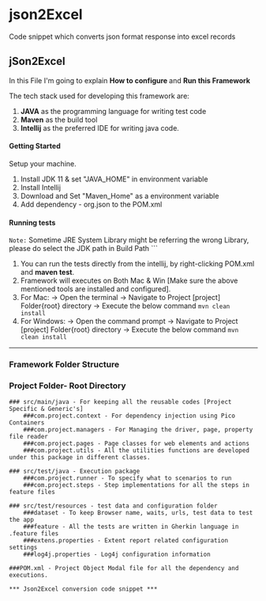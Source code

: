 # json2Excel
Code snippet which converts json format response into excel records


## jSon2Excel

In this File I'm going to explain <b>How to configure </b> and <b>Run this Framework</b>

The tech stack used for developing this framework are:
1. **JAVA** as the programming language for writing test code
2. **Maven** as the build tool
3. **Intellij** as the preferred IDE for writing java code.


#### Getting Started
Setup your machine.
1. Install JDK 11 & set "JAVA_HOME" in environment variable
2. Install Intellij
3. Download and Set "Maven_Home" as a environment variable
4. Add dependency - org.json to the POM.xml

#### Running tests
``Note:`` Sometime JRE System Library might be referring the wrong Library, please do select the JDK path in Build Path ```
1. You can run the tests directly from the intellij, by right-clicking POM.xml and **maven test**.
2. Framework will executes on Both Mac & Win [Make sure the above mentioned tools are installed and configured].
3. For Mac:
		-> Open the terminal
		-> Navigate to Project [project] Folder{root} directory 
		-> Execute the below command 
		```mvn clean install```
4. For Windows: 
		-> Open the command prompt
		-> Navigate to Project [project] Folder{root} directory 
		-> Execute the below command
		```mvn clean install```

---


### Framework Folder Structure

### Project Folder- Root Directory
	
	### src/main/java - For keeping all the reusable codes [Project Specific & Generic's]
		###com.project.context - For dependency injection using Pico Containers
		###com.project.managers - For Managing the driver, page, property file reader
		###com.project.pages - Page classes for web elements and actions
		###com.project.utils - All the utilities functions are developed under this package in different classes.
	
	### src/test/java - Execution package
		###com.project.runner - To specify what to scenarios to run
		###com.project.steps - Step implementations for all the steps in feature files
	
	### src/test/resources - test data and configuration folder
		###dataset - To keep Browser name, waits, urls, test data to test the app
		###feature - All the tests are written in Gherkin language in .feature files
		###extens.properties - Extent report related configuration settings
		###log4j.properties - Log4j configuration information
		
	###POM.xml - Project Object Modal file for all the dependency and executions.
	
	*** Json2Excel conversion code snippet ***



















